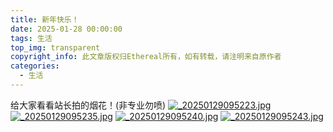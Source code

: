 ```yaml
---
title: 新年快乐！
date: 2025-01-28 00:00:00
tags: 生活
top_img: transparent
copyright_info: 此文章版权归Ethereal所有，如有转载，请注明来自原作者
categories:
  - 生活
---
```

给大家看看站长拍的烟花！(非专业勿喷)
[![_20250129095223.jpg](https://tuchuang.voooe.cn/images/2025/01/29/_20250129095223.jpg)](https://tuchuang.voooe.cn/image/oRmSH)
[![_20250129095235.jpg](https://tuchuang.voooe.cn/images/2025/01/29/_20250129095235.jpg)](https://tuchuang.voooe.cn/image/oRlyK)
[![_20250129095240.jpg](https://tuchuang.voooe.cn/images/2025/01/29/_20250129095240.jpg)](https://tuchuang.voooe.cn/image/oRnrW)
[![_20250129095243.jpg](https://tuchuang.voooe.cn/images/2025/01/29/_20250129095243.jpg)](https://tuchuang.voooe.cn/image/oRxq0)



